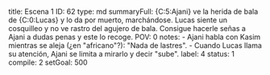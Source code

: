 title:          Escena 1
ID:             62
type:           md
summaryFull:    {C:5:Ajani} ve la herida de bala de {C:0:Lucas} y lo da por muerto, marchándose. Lucas siente un cosquilleo y no ve rastro del agujero de bala. Consigue hacerle señas a Ajani a dudas penas y este lo recoge.
POV:            0
notes:          - Ajani habla con Kasim mientras se aleja (¿en "africano"?): "Nada de lastres".
                - Cuando Lucas llama su atención, Ajani se limita a mirarlo y decir "sube".
label:          4
status:         1
compile:        2
setGoal:        500


